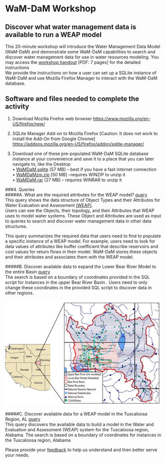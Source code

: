 # WaM-DaM Workshop    
## Discover what water management data is available to run a WEAP model

This 20-minute workshop will introduce the Water Management Data Model (WaM-DaM) and demonstrate some WaM-DaM capabilities to search and discover water management data for use in water resources modeling. You may access the [workshop handout](https://github.com/amabdallah/WaM-DaM/blob/master/02UseCases/UseCasesFiles/Workshop/WaM-DaM_workshop.pdf) [PDF: 7 pages] for the detailed instructions  
We provide the instructions on how a user can set up a SQLite instance of WaM-DaM and use Mozilla Firefox Manager to interact with the WaM-DaM database.

## Software and files needed to complete the activity
1. Download Mozilla Firefox web browser
https://www.mozilla.org/en-US/firefox/new/

2.	SQLite Manager Add-on to Mozilla Firefox [Caution: It does not work to install the Add-On from Google Chrome] 	
https://addons.mozilla.org/en-US/firefox/addon/sqlite-manager/

3. Download one of these pre-populated WaM-DaM SQLite database instance at your convenience and save it to a place that you can later navigate to, like the Desktop    
•	[WaMDaM.sqlite](https://github.com/amabdallah/WaM-DaM/blob/master/02UseCases/UseCasesFiles/Populated_Database/WaMDaM_August19_2015.sqlite?raw=true) [57 MB] – best if you have a fast internet connection  
•	[WaMDaMzip.zip](https://github.com/amabdallah/WaM-DaM/blob/master/02UseCases/UseCasesFiles/Populated_Database/WaMDaM_August19_2015.zip?raw=true) [50 MB] –requires WINZIP to unzip it   
•	[WaMDaM.rar](https://github.com/amabdallah/WaM-DaM/blob/master/02UseCases/UseCasesFiles/Populated_Database/WaMDaM_August19_2015.rar?raw=true) [27 MB] – requires WINRAR to unzip it   


###4. Queries     
#####A.	What are the required attributes for the WEAP model? [query](https://goo.gl/4L57yI )      
This query shows the data structure of Object Types and their Attributes for Water Evaluation and Assessment 
<a href="http://www.weap21.org/index.asp" target="_blank">(WEAP)</a>.  
Users can see the Objects, their topology, and their Attributes that WEAP uses to model water systems. These Object and Attributes are used as input to queries to search and discover water management data in other data structures.      

This query summarizes the required data that users need to find to populate a specific instance of a WEAP model. For example, users need to look for data values of attributes like buffer coefficient that describe reservoirs and cost values for return flows in their model. WaM-DaM stores these objects and their attributes and associates them with the WEAP model.   
 
#####B. Discover available data to expand the Lower Bear River Model to the entire Basin [query](https://goo.gl/c0hkp7)      
The search is based on a boundary of coordinates provided in the SQL script for instances in the upper Bear River Basin . Users need to only change these coordinates in the provided SQL script to discover data in other regions. 

![](https://github.com/amabdallah/WaM-DaM/blob/master/02UseCases/UseCasesFiles/Workshop/ExpandBear.JPG)

#####C. Discover available data for a WEAP model in the Tuscaloosa Region, AL [query](https://goo.gl/BCPZoq)           
This query discovers the available data to build a model in the Water and Evaluation and Assessment (WEAP) system for the Tuscaloosa region, Alabama. The search is based on a boundary of coordinates for instances in the Tuscaloosa region, Alabama     

Please provide your <a href="https://goo.gl/SLS8vD" target="_blank">feedback</a> to help us understand and then better serve your needs. 

